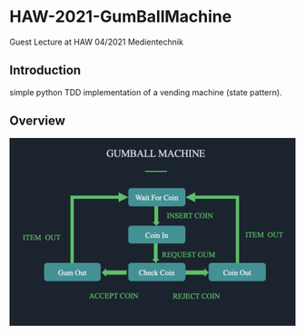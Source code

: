 # HAW-2021-GumBallMachine
Guest Lecture at HAW 04/2021 Medientechnik

## Introduction 
simple python TDD implementation of a vending machine (state pattern).

## Overview

![state machine](state_machine.png)
